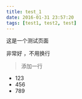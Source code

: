 ```yaml
---
title: test_1
date: 2016-01-31 23:57:20
tags: [test1, test2, test]
---
```


这是一个测试页面

非常好
，不用换行

>添加一行

<!-- more -->

* 123
* 456
* 789



